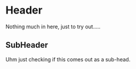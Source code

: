 # Header 
Nothing much in here, just to try out.....
## SubHeader
Uhm just checking if this comes out as a sub-head.
